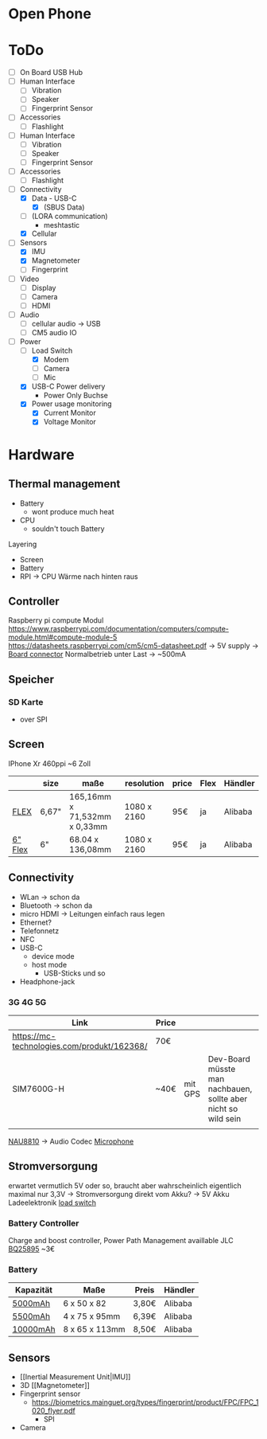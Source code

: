 # Open Phone

# ToDo
- [ ] On Board USB Hub
- [ ] Human Interface
	- [ ] Vibration
	- [ ] Speaker
	- [ ] Fingerprint Sensor
- [ ] Accessories
	- [ ] Flashlight
- [ ] Human Interface
	- [ ] Vibration
	- [ ] Speaker
	- [ ] Fingerprint Sensor
- [ ] Accessories
	- [ ] Flashlight
- [ ] Connectivity
	- [x] Data - USB-C
		- [x] (SBUS Data)
	- [ ] (LORA communication)
		- meshtastic
	- [x] Cellular
- [ ] Sensors
	- [x] IMU
	- [x] Magnetometer
	- [ ] Fingerprint
- [ ] Video
	- [ ] Display
	- [ ] Camera
	- [ ] HDMI
- [ ] Audio
	- [ ] cellular audio $\to$ USB
	- [ ] CM5 audio IO
- [ ] Power
	- [ ] Load Switch 
		- [x] Modem
		- [ ] Camera
		- [ ] Mic
	- [x] USB-C Power delivery
		- Power Only Buchse
	- [x] Power usage monitoring
		- [x] Current Monitor
		- [x] Voltage Monitor
# Hardware
## Thermal management
- Battery
	- wont produce much heat
- CPU
	- souldn't touch Battery

Layering
- Screen
- Battery
- RPI -> CPU Wärme nach hinten raus

## Controller
Raspberry pi compute Modul
https://www.raspberrypi.com/documentation/computers/compute-module.html#compute-module-5
https://datasheets.raspberrypi.com/cm5/cm5-datasheet.pdf
$\to$ 5V supply
$\to$ [Board connector](https://www.mouser.de/ProductDetail/Amphenol-FCI/10164227-1001A1RLF?qs=MyNHzdoqoQIc%2Fqhi8q%2FTOw%3D%3D)
Normalbetrieb unter Last $\to$ ~500mA

## Speicher
### SD Karte
- over SPI

## Screen
IPhone Xr 460ppi  ~6 Zoll



|                                                                                                                                                                         | size  | maße                         | resolution  | price | Flex | Händler |
| ----------------------------------------------------------------------------------------------------------------------------------------------------------------------- | ----- | ---------------------------- | ----------- | ----- | ---- | ------- |
| [FLEX](https://www.alibaba.com/product-detail/Super-Thin-6-67-inch-1080_1601047701892.html?spm=a2700.galleryofferlist.normal_offer.d_title.4c7013a07lG6Xn)              | 6,67" | 165,16mm x 71,532mm x 0,33mm | 1080 x 2160 | 95€   | ja   | Alibaba |
| [6" Flex](https://www.alibaba.com/product-detail/360-Degree-Bendable-6-Inch-Flexible_1600485553315.html?spm=a2700.galleryofferlist.normal_offer.d_title.4c7013a07lG6Xn) | 6"    | 68.04 x 136,08mm             | 1080 x 2160 | 95€   | ja   | Alibaba |

## Connectivity

- WLan $\to$ schon da
- Bluetooth $\to$  schon da
- micro HDMI $\to$ Leitungen einfach raus legen
- Ethernet?
- Telefonnetz
- NFC
- USB-C
	- device mode
	- host mode
		- USB-Sticks und so
- Headphone-jack


### 3G 4G 5G

| Link                                        | Price |         |                                                                | Manual                                              |
| ------------------------------------------- | ----- | ------- | -------------------------------------------------------------- | --------------------------------------------------- |
| https://mc-technologies.com/produkt/162368/ | 70€   |         |                                                                |                                                     |
| SIM7600G-H                                  | ~40€  | mit GPS | Dev-Board müsste man nachbauen, sollte aber nicht so wild sein | https://fcc.report/FCC-ID/2AJYU-8PYA007/4857209.pdf |
|                                             |       |         |                                                                |                                                     |

[NAU8810](https://octopart.com/de/datasheet/nau8810yg-nuvoton-29622521 ) $\to$ Audio Codec
[Microphone](https://octopart.com/de/ics-40618-invensense-71346755)


## Stromversorgung
erwartet vermutlich 5V oder so, braucht aber wahrscheinlich eigentlich maximal nur 3,3V
$\to$ Stromversorgung direkt vom Akku?
$\to$ 5V Akku Ladeelektronik
[load switch](https://www.ti.com/lit/ds/symlink/tps22917.pdf?ts=1749349462384)

### Battery Controller
Charge and boost controller, Power Path Management
availlable JLC
[BQ25895](https://www.ti.com/lit/ds/symlink/bq25895.pdf) ~3€


### Battery

| Kapazität                                                                                                                                               | Maße           | Preis | Händler |
| ------------------------------------------------------------------------------------------------------------------------------------------------------- | -------------- | ----- | ------- |
| [5000mAh](https://www.alibaba.com/product-detail/Lithium-Polymer-ultra-Thin-Lipo-3_1868172466.html?spm=a2700.details.you_may_like.3.b10c349ePAwK8i)     | 6 x 50 x 82    | 3,80€ | Alibaba |
| [5500mAh](https://www.alibaba.com/product-detail/3-7-V-407595-5500mah-Factory_62168748778.html?spm=a2700.details.you_may_like.15.6f191303vtdQ68)        | 4 x 75 x 95mm  | 6,39€ | Alibaba |
| [10000mAh](https://www.alibaba.com/product-detail/8065113-3-7V-Lipo-Battery-10000mah_62109571526.html?spm=a2700.details.you_may_like.21.6f191303vtdQ68) | 8 x 65 x 113mm | 8,50€ | Alibaba |


## Sensors

- [[Inertial Measurement Unit|IMU]]
- 3D [[Magnetometer]]
- Fingerprint sensor
	- https://biometrics.mainguet.org/types/fingerprint/product/FPC/FPC_1020_flyer.pdf
		- SPI
- Camera



